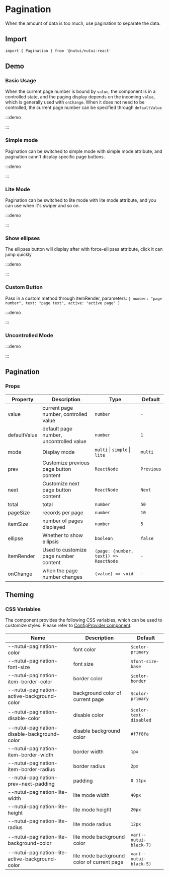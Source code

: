 # Pagination

When the amount of data is too much, use pagination to separate the data.

## Import

```tsx
import { Pagination } from '@nutui/nutui-react'
```

## Demo

### Basic Usage

When the current page number is bound by `value`, the component is in a controlled state, and the paging display depends on the incoming `value`, which is generally used with `onChange`. When it does not need to be controlled, the current page number can be specified through `defaultValue`

:::demo

<CodeBlock src='h5/demo1.tsx'></CodeBlock>

:::

### Simple mode

Pagination can be switched to simple mode with simple mode attribute, and pagination cann't display specific page buttons.

:::demo

<CodeBlock src='h5/demo2.tsx'></CodeBlock>

:::

### Lite Mode

Pagination can be switched to lite mode with lite mode attribute, and you can use when it's swiper and so on.

:::demo

<CodeBlock src='h5/demo3.tsx'></CodeBlock>

:::

### Show ellipses

The ellipses button will display after with force-ellipses attribute, click it can jump quickly

:::demo

<CodeBlock src='h5/demo4.tsx'></CodeBlock>

:::

### Custom Button

Pass in a custom method through itemRender, parameters: `{ number: "page number", text: "page text", active: "active page" }`

:::demo

<CodeBlock src='h5/demo5.tsx'></CodeBlock>

:::

### Uncontrolled Mode

:::demo

<CodeBlock src='h5/demo6.tsx'></CodeBlock>

:::

## Pagination

### Props

| Property | Description | Type | Default |
| --- | --- | --- | --- |
| value | current page number, controlled value | `number` | `-` |
| defaultValue | default page number, uncontrolled value | `number` | `1` |
| mode | Display mode | `multi` \| `simple` \| `lite` | `multi` |
| prev | Customize previous page button content | `ReactNode` | `Previous` |
| next | Customize next page button content | `ReactNode` | `Next` |
| total | total | `number` | `50` |
| pageSize | records per page | `number` | `10` |
| itemSize | number of pages displayed | `number` | `5` |
| ellipse | Whether to show ellipsis | `boolean` | `false` |
| itemRender | Used to customize page number content | `(page: {number, text}) => ReactNode` | `-` |
| onChange | when the page number changes | `(value) => void` | `-` |

## Theming

### CSS Variables

The component provides the following CSS variables, which can be used to customize styles. Please refer to [ConfigProvider component](#/en-US/component/configprovider).

| Name | Description | Default |
| --- | --- | --- |
| \--nutui-pagination-color | font color | `$color-primary` |
| \--nutui-pagination-font-size | font size | `$font-size-base` |
| \--nutui-pagination-item-border-color | border color | `$color-border` |
| \--nutui-pagination-active-background-color | background color of current page | `$color-primary` |
| \--nutui-pagination-disable-color | disable color | `$color-text-disabled` |
| \--nutui-pagination-disable-background-color | disable background color | `#f7f8fa` |
| \--nutui-pagination-item-border-width | border width | `1px` |
| \--nutui-pagination-item-border-radius | border radius | `2px` |
| \--nutui-pagination-prev-next-padding | padding | `0 11px` |
| \--nutui-pagination-lite-width | lite mode width | `40px` |
| \--nutui-pagination-lite-height | lite mode height | `20px` |
| \--nutui-pagination-lite-radius | lite mode radius | `12px` |
| \--nutui-pagination-lite-background-color | lite mode background color | `var(--nutui-black-7)` |
| \--nutui-pagination-lite-active-background-color | lite mode background color of current page | `var(--nutui-black-5)` |
